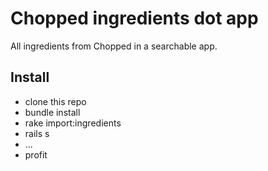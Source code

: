 # Chopped ingredients dot app

All ingredients from Chopped in a searchable app.

## Install

* clone this repo
* bundle install
* rake import:ingredients
* rails s
* ...
* profit
